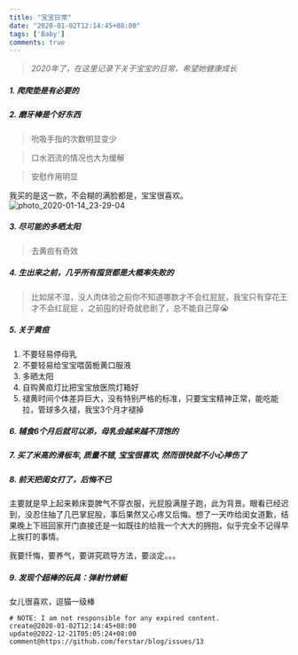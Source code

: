```yaml
---
title: "宝宝日常"
date: "2020-01-02T12:14:45+08:00"
tags: ['Baby']
comments: true
---
```


> _2020年了，在这里记录下关于宝宝的日常，希望她健康成长_ 

##### 1. 爬爬垫是有必要的

##### 2. 磨牙棒是个好东西

> 吮吸手指的次数明显变少

> 口水泗流的情况也大为缓解

> 安慰作用明显

我买的是这一款，不会糊的满脸都是，宝宝很喜欢。
![photo_2020-01-14_23-29-04](https://user-images.githubusercontent.com/2854276/72357324-bcdae080-3725-11ea-931b-a97f597064dd.jpg)

##### 3. 尽可能的多晒太阳

> 去黄疸有奇效

##### 4. 生出来之前，几乎所有囤货都是大概率失败的

> 比如尿不湿，没人肉体验之前你不知道哪款才不会红屁屁，我宝只有穿花王才不会红屁屁 ，之前囤的好奇就悲剧了，总不能自己穿:sob:


##### 5. 关于黄疸
1. 不要轻易停母乳
2. 不要轻易给宝宝喂茵栀黄口服液
3. 多晒太阳
4. 自购黄疸灯比把宝宝放医院灯箱好
5. 褪黄时间个体差异巨大，没有特别严格的标准，只要宝宝精神正常，能吃能拉，管球多久褪，我宝3个月才褪掉

##### 6. 辅食6个月后就可以添，母乳会越来越不顶饱的

##### 7. 买了米高的滑板车, 质量不错, 宝宝很喜欢, 然而很快就不小心摔伤了

##### 8. 前天把闺女打了，后悔不已

主要就是早上起来赖床耍脾气不穿衣服，光屁股满屋子跑，此为背景。眼看已经迟到，没忍住抽了几巴掌屁股，事后果然又心疼又后悔。想了一天咋给闺女道歉，结果晚上下班回家开门直接还是一如既往的给我一个大大的拥抱，似乎完全不记得早上挨打的事情。

我要忏悔，要养气，要讲究疏导方法，要淡定。。。

##### 9. 发现个超棒的玩具：弹射竹蜻蜓

女儿很喜欢，逗猫一级棒

```
# NOTE: I am not responsible for any expired content.
create@2020-01-02T12:14:45+08:00
update@2022-12-21T05:05:24+08:00
comment@https://github.com/ferstar/blog/issues/13
```
